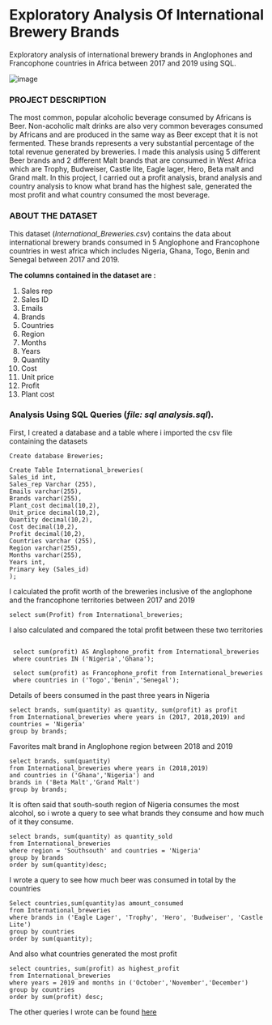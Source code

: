 # Exploratory Analysis Of International Brewery Brands
Exploratory analysis of international brewery brands in Anglophones and Francophone countries in Africa between 2017 and 2019 using SQL.


![image](https://nairametrics.com/wp-content/uploads/2022/05/International-Breweries.png)


### PROJECT DESCRIPTION

The most common, popular alcoholic beverage consumed by Africans is Beer. Non-acoholic malt drinks are also very common beverages consumed by Africans and are produced in the same way as Beer except that it is not fermented. These brands represents a very substantial percentage of the total revenue generated by breweries. I made this analysis using 5 different Beer brands and 2 different Malt brands that are consumed in West Africa which are Trophy, Budweiser, Castle lite, Eagle lager, Hero, Beta malt and Grand malt.
In this project, I carried out a profit analysis, brand analysis and country analysis to know what brand has the highest sale, generated the most profit and what country consumed the most beverage.




### ABOUT THE DATASET
This dataset (*International_Breweries.csv*) contains the data about international brewery brands consumed in 5 Anglophone and Francophone countries in west africa which includes Nigeria, Ghana, Togo, Benin and Senegal between 2017 and 2019.

**The columns contained in the dataset are :**
1. Sales rep
2. Sales ID
3. Emails
4. Brands
5. Countries
6. Region
7. Months
8. Years
9. Quantity
10. Cost
11. Unit price
12. Profit
13. Plant cost

### Analysis Using SQL Queries (*file: sql analysis.sql*).

First, I created a database and a table where i imported the csv file containing the datasets
```
Create database Breweries;

Create Table International_breweries(
Sales_id int,
Sales_rep Varchar (255),
Emails varchar(255),
Brands varchar(255),
Plant_cost decimal(10,2),
Unit_price decimal(10,2),
Quantity decimal(10,2),
Cost decimal(10,2),
Profit decimal(10,2),
Countries varchar (255),
Region varchar(255),
Months varchar(255),
Years int,
Primary key (Sales_id)
);
```
I calculated the profit worth of the breweries inclusive of the anglophone and the francophone territories between 2017 and 2019

```
select sum(Profit) from International_breweries;

```
I also calculated and compared the total profit between these two territories 
```
 
 select sum(profit) AS Anglophone_profit from International_breweries
 where countries IN ('Nigeria','Ghana');
 
 select sum(profit) as Francophone_profit from International_breweries
 where countries in ('Togo','Benin','Senegal');
```
Details of beers consumed in the past three years in Nigeria
```
select brands, sum(quantity) as quantity, sum(profit) as profit
from International_breweries where years in (2017, 2018,2019) and 
countries = 'Nigeria'
group by brands;

```
Favorites malt brand in Anglophone region between 2018 and 2019
```
select brands, sum(quantity) 
from International_breweries where years in (2018,2019)
and countries in ('Ghana','Nigeria') and 
brands in ('Beta Malt','Grand Malt')
group by brands;
```
It is often said that south-south region of Nigeria consumes the most alcohol, so i wrote a query to see what brands they consume and how much of it they consume.
```
select brands, sum(quantity) as quantity_sold
from International_breweries
where region = 'Southsouth' and countries = 'Nigeria'
group by brands
order by sum(quantity)desc;
```
I wrote a query to see how much beer was consumed in total by the countries 

```
Select countries,sum(quantity)as amount_consumed
from International_breweries
where brands in ('Eagle Lager', 'Trophy', 'Hero', 'Budweiser', 'Castle Lite')
group by countries
order by sum(quantity);
```
And also what countries generated the most profit
```
select countries, sum(profit) as highest_profit
from International_breweries
where years = 2019 and months in ('October','November','December')
group by countries
order by sum(profit) desc;

```
The other queries I wrote can be found [here](https://github.com/Jumoke-Lucas/Exploratory-analysis-of-international-brewery-brands-/blob/main/sql%20analysis.sql)
